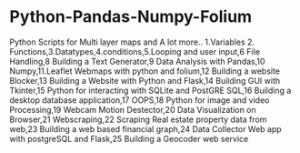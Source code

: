 # Python-Pandas-Numpy-Folium
Python Scripts for Multi layer maps and A lot more..
1.Variables 2. Functions,3.Datatypes,4.conditions,5.Looping and user input,6 File Handling,8 Building a Text Generator,9 Data Analysis with Pandas,10 Numpy,11.Leaflet Webmaps with python and folium,12 Building a website Blocker,13 Building a Website with Python and Flask,14 Building GUI with Tkinter,15 Python for interacting with SQLite and PostGRE SQL,16 Building a desktop database application,17 OOPS,18 Python for image and video Processing,19 Webcam Motion Destector,20 Data Visualization on Browser,21 Webscraping,22 Scraping Real estate property data from web,23 Building a web based financial graph,24 Data Collector  Web app with postgreSQL and Flask,25 Building a Geocoder web service
